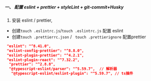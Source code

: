 ##### 一、 配置 eslint + prettier + styleLint + git-commit+Husky

1. 安装 eslint / prettier, 

* 创建`touch .eslintrc.js`/`touch .eslintrc.js` 配置 eslint
* 创建`touch .prettierrc.json` / ` touch .prettierignore` 配置prettier

```json
 "eslint": "^8.41.0",
 "eslint-config-prettier": "^8.8.0",
 "eslint-plugin-prettier": "^4.2.1",
 "eslint-plugin-react": "^7.32.2",
  "prettier": "^2.8.8",
  "@typescript-eslint/parser": "^5.59.7",  // 解析器
   "@typescript-eslint/eslint-plugin": "^5.59.7", // ts插件
```
